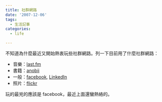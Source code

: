 ```yaml
---
title: 社群網路
date: '2007-12-06'
tags:
  - 生活記事
categories:
  - life

---
```

不知道為什麼最近又開始熱衷玩些社群網路。列一下目前用了什麼社群網路：  

*   音樂：[last.fm](http://www.last.fm/user/yurenju)
*   書籍：[anobii](http://www.anobii.com/people/yurenju/)
*   一般：[facebook](http://www.facebook.com/profile.php?id=700771630), [LinkedIn](http://www.linkedin.com/in/yurenju)
*   照片：[flickr](http://www.flickr.com/photos/yurenju/)

玩的最兇的應該是 facebook，最近上面還蠻熱絡的。